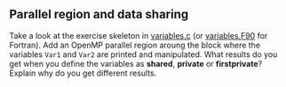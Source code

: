 ## Parallel region and data sharing ##

Take a look at the exercise skeleton in [variables.c](variables.c) (or
[variables.F90](variables.F90) for Fortran). Add an OpenMP parallel
region aroung the block where the variables `Var1` and `Var2` are
printed and manipulated. What results do you get when you define the
variables as **shared**, **private** or **firstprivate**? Explain why
do you get different results.

